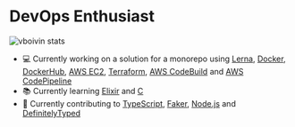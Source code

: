 # DevOps Enthusiast
![vboivin stats](https://github-readme-stats.vercel.app/api?username=vboivin&count_private=true&hide=stars,issues)
- 💻 Currently working on a solution for a monorepo using [Lerna](https://github.com/lerna/lerna), [Docker](https://www.docker.com/), [DockerHub](https://hub.docker.com/), [AWS EC2](https://aws.amazon.com/ec2/), [Terraform](https://www.terraform.io/), [AWS CodeBuild](https://aws.amazon.com/codebuild/) and [AWS CodePipeline](https://aws.amazon.com/codepipeline/)
- 📚 Currently learning [Elixir](https://github.com/elixir-lang/elixir) and [C](http://www.open-std.org/JTC1/SC22/WG14/www/standards)
- 📖 Currently contributing to [TypeScript](https://github.com/microsoft/TypeScript), [Faker](https://github.com/elixirs/faker), [Node.js](https://github.com/nodejs/node) and [DefinitelyTyped](https://github.com/DefinitelyTyped/DefinitelyTyped)
